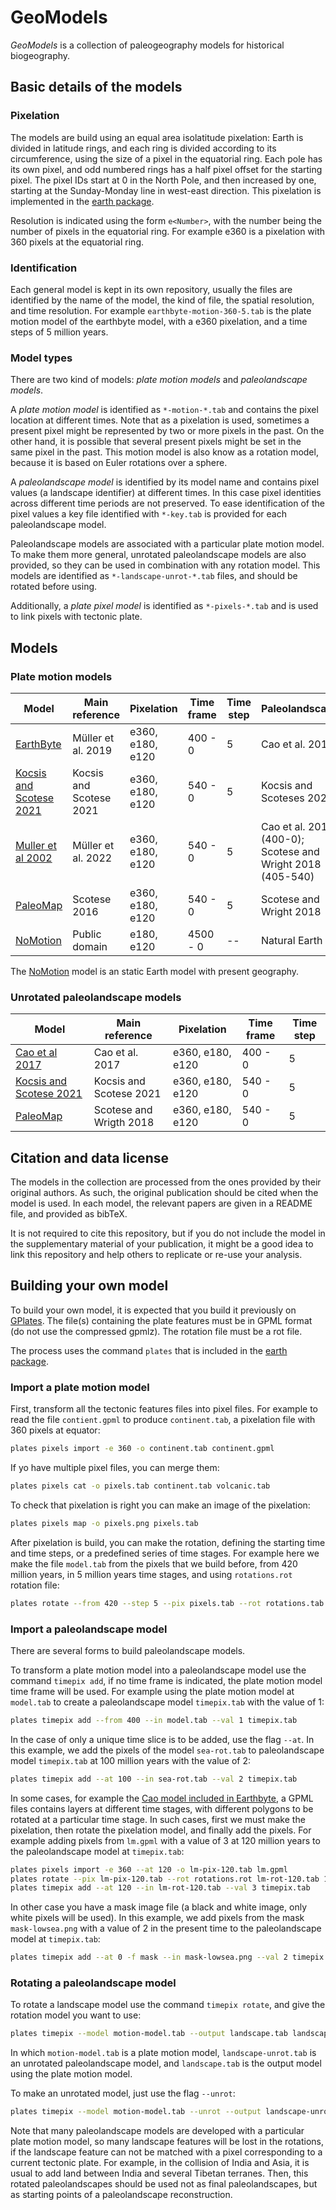 # GeoModels

*GeoModels* is a collection of paleogeography models
for historical biogeography.

## Basic details of the models

### Pixelation

The models are build using an equal area isolatitude pixelation:
Earth is divided in latitude rings,
and each ring is divided according to its circumference,
using the size of a pixel in the equatorial ring.
Each pole has its own pixel,
and odd numbered rings has a half pixel offset
for the starting pixel.
The pixel IDs start at 0 in the North Pole,
and then increased by one,
starting at the Sunday-Monday line
in west-east direction.
This pixelation is implemented
in the [earth package](https://github.com/js-arias/earth).

Resolution is indicated using the form `e<Number>`,
with the number being the number of pixels
in the equatorial ring.
For example e360 is a pixelation with 360 pixels
at the equatorial ring.

### Identification

Each general model is kept
in its own repository,
usually the files are identified
by the name of the model,
the kind of file,
the spatial resolution,
and time resolution.
For example `earthbyte-motion-360-5.tab`
is the plate motion model
of the earthbyte model,
with a e360 pixelation,
and a time steps of 5 million years.

### Model types

There are two kind of models:
*plate motion models*
and *paleolandscape models*.

A *plate motion model* is identified as `*-motion-*.tab`
and contains the pixel location
at different times.
Note that as a pixelation is used,
sometimes a present pixel might be represented
by two or more pixels in the past.
On the other hand,
it is possible that several present pixels
might be set in the same pixel in the past.
This motion model is also know as a rotation model,
because it is based on Euler rotations over a sphere.

A *paleolandscape model* is identified by its model name
and contains pixel values
(a landscape identifier)
at different times.
In this case pixel identities
across different time periods are not preserved.
To ease identification of the pixel values
a key file identified with `*-key.tab`
is provided for each paleolandscape model.

Paleolandscape models are associated with a particular
plate motion model.
To make them more general,
unrotated paleolandscape models are also provided,
so they can be used in combination
with any rotation model.
This models are identified as `*-landscape-unrot-*.tab` files,
and should be rotated before using.

Additionally,
a *plate pixel model* is identified as `*-pixels-*.tab`
and is used to link pixels
with tectonic plate.

## Models

### Plate motion models

Model                         | Main reference |      Pixelation | Time frame | Time step | Paleolandscape
----------------------------- | -------------- | --------------- | ---------- | --------- | ---------------
[EarthByte](https://github.com/js-arias/gm-earthbyte) | Müller et al. 2019 | e360, e180, e120 |    400 - 0 |         5 | Cao et al. 2017
[Kocsis and Scotese 2021](https://github.com/js-arias/gm-kocsis)  | Kocsis and Scotese 2021 | e360, e180, e120 | 540 - 0 | 5 | Kocsis and Scoteses 2021
[Muller et al 2002](https://github.com/js-arias/gm-muller-2022) | Müller et al. 2022 | e360, e180, e120 |    540 - 0 |         5 | Cao et al. 2017 (400-0); Scotese and Wright 2018 (405-540)
[PaleoMap](https://github.com/js-arias/gm-paleomap)   | Scotese 2016  | e360, e180, e120 |    540 - 0 | 5 | Scotese and Wright 2018
[NoMotion](https://github.com/js-arias/gm-nomotion)   | Public domain |       e180, e120 |   4500 - 0 |        -- | Natural Earth

The [NoMotion](https://github.com/js-arias/gm-nomotion) model
is an static Earth model with present geography.

### Unrotated paleolandscape models

Model | Main reference | Pixelation | Time frame | Time step
----- | -------------- | ---------- | ---------- | ---------
[Cao et al 2017](https://github.com/js-arias/gml-cao) | Cao et al. 2017 | e360, e180, e120 | 400 - 0 | 5
[Kocsis and Scotese 2021](https://github.com/js-arias/gml-kocsis) | Kocsis and Scotese 2021 | e360, e180, e120 | 540 - 0 | 5
[PaleoMap](https://github.com/js-arias/gml-paleomap)  | Scotese and Wrigth 2018 | e360, e180, e120 | 540 - 0 | 5

## Citation and data license

The models in the collection
are processed from the ones provided by their original authors.
As such,
the original publication should be cited when the model is used.
In each model,
the relevant papers are given in a README file,
and provided as bibTeX.

It is not required to cite this repository,
but if you do not include the model in the supplementary material
of your publication,
it might be a good idea to link this repository
and help others to replicate or re-use your analysis.

## Building your own model

To build your own model,
it is expected that you build it previously on [GPlates](https://www.gplates.org/).
The file(s) containing the plate features
must be in GPML format
(do not use the compressed gpmlz).
The rotation file must be a rot file.

The process uses the command `plates`
that is included in the [earth package](https://github.com/js-arias/earth).

### Import a plate motion model

First,
transform all the tectonic features files
into pixel files.
For example to read the file `contient.gpml`
to produce `continent.tab`,
a pixelation file with 360 pixels at equator:

```bash
plates pixels import -e 360 -o continent.tab continent.gpml
```

If yo have multiple pixel files,
you can merge them:

```bash
plates pixels cat -o pixels.tab continent.tab volcanic.tab
```

To check that pixelation is right
you can make an image of the pixelation:

```bash
plates pixels map -o pixels.png pixels.tab
```

After pixelation is build,
you can make the rotation,
defining the starting time and time steps,
or a predefined series of time stages.
For example here we make the file `model.tab`
from the pixels that we build before,
from 420 million years,
in 5 million years time stages,
and using `rotations.rot` rotation file:

```bash
plates rotate --from 420 --step 5 --pix pixels.tab --rot rotations.tab model.tab
```

### Import a paleolandscape model

There are several forms to build paleolandscape models.

To transform a plate motion model into
a paleolandscape model
use the command `timepix add`,
if no time frame is indicated,
the plate motion model time frame will be used.
For example using the plate motion model at `model.tab`
to create a paleolandscape model `timepix.tab`
with the value of 1:

```bash
plates timepix add --from 400 --in model.tab --val 1 timepix.tab
```

In the case of only a unique time slice is to be added,
use the flag `--at`.
In this example,
we add the pixels of the model `sea-rot.tab`
to paleolandscape model `timepix.tab`
at 100 million years
with the value of 2:

```bash
plates timepix add --at 100 --in sea-rot.tab --val 2 timepix.tab
```

In some cases,
for example the [Cao model included in Earthbyte](https://www.earthbyte.org/gplates-2-3-software-and-data-sets/),
a GPML files contains layers
at different time stages,
with different polygons to be rotated
at a particular time stage.
In such cases,
first we must make the pixelation,
then rotate the pixelation model,
and finally add the pixels.
For example adding pixels from `lm.gpml`
with a value of 3
at 120 million years
to the paleolandscape model at `timepix.tab`:

```bash
plates pixels import -e 360 --at 120 -o lm-pix-120.tab lm.gpml
plates rotate --pix lm-pix-120.tab --rot rotations.rot lm-rot-120.tab 120
plates timepix add --at 120 --in lm-rot-120.tab --val 3 timepix.tab
```

In other case
you have a mask image file
(a black and white image,
only white pixels will be used).
In this example,
we add pixels from the mask `mask-lowsea.png`
with a value of 2
in the present time
to the paleolandscape model at `timepix.tab`:

```bash
plates timepix add --at 0 -f mask --in mask-lowsea.png --val 2 timepix.tab
```

### Rotating a paleolandscape model

To rotate a landscape model use the command `timepix rotate`,
and give the rotation model you want to use:

```bash
plates timepix --model motion-model.tab --output landscape.tab landscape-unrot.tab
```

In which `motion-model.tab` is a plate motion model,
`landscape-unrot.tab` is an unrotated paleolandscape model,
and `landscape.tab` is the output model using the plate motion model.

To make an unrotated model,
just use the flag `--unrot`:

```bash
plates timepix --model motion-model.tab --unrot --output landscape-unrot.tab landscape.tab
```

Note that many paleolandscape models are developed
with a particular plate motion model,
so many landscape features will be lost in the rotations,
if the landscape feature can not be matched
with a pixel corresponding to a current tectonic plate.
For example,
in the collision of India and Asia,
it is usual to add land between India and several Tibetan terranes.
Then,
this rotated paleolandscapes
should be used not as final paleolandscapes,
but as starting points of a paleolandscape reconstruction.
